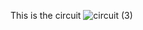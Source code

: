This is the circuit
![circuit (3)](https://user-images.githubusercontent.com/29405761/113760634-5d903400-970e-11eb-964b-d0b2e9aaab97.png)
